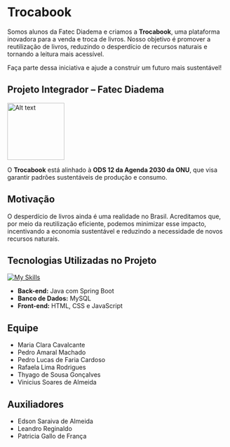 # Trocabook  

Somos alunos da Fatec Diadema e criamos a **Trocabook**, uma plataforma inovadora para a venda e troca de livros. Nosso objetivo é promover a reutilização de livros, reduzindo o desperdício de recursos naturais e tornando a leitura mais acessível.  

Faça parte dessa iniciativa e ajude a construir um futuro mais sustentável!  

## Projeto Integrador – Fatec Diadema  
<img src="https://github.com/user-attachments/assets/ae96e654-7c43-441f-bb4c-50ed3c802a7d" alt="Alt text" width="130" height="130">

O **Trocabook** está alinhado à **ODS 12 da Agenda 2030 da ONU**, que visa garantir padrões sustentáveis de produção e consumo.  

## Motivação  
O desperdício de livros ainda é uma realidade no Brasil. Acreditamos que, por meio da reutilização eficiente, podemos minimizar esse impacto, incentivando a economia sustentável e reduzindo a necessidade de novos recursos naturais.  

## Tecnologias Utilizadas no Projeto
[![My Skills](https://skillicons.dev/icons?i=spring,mysql,js,html,css&theme=light)](https://skillicons.dev)
- **Back-end:** Java com Spring Boot 
- **Banco de Dados:** MySQL  
- **Front-end:** HTML, CSS e JavaScript  

## Equipe  
- Maria Clara Cavalcante
- Pedro Amaral Machado  
- Pedro Lucas de Faria Cardoso  
- Rafaela Lima Rodrigues
- Thyago de Sousa Gonçalves
- Vinicius Soares de Almeida  

## Auxiliadores  
- Edson Saraiva de Almeida 
- Leandro Reginaldo  
- Patricia Gallo de França
